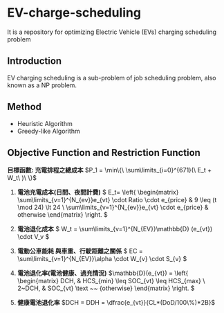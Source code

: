 # EV-charge-scheduling
It is a repository for optimizing Electric Vehicle (EVs) charging scheduling problem
## Introduction
EV charging scheduling is a sub-problem of job scheduling problem, also known as a NP problem.
## Method
- Heuristic Algorithm
- Greedy-like Algorithm

## Objective Function and Restriction Function
**目標函數: 充電排程之總成本**
$P_1 = \min\{\ \sum\limits_{i=0}^{671}(\ E_t + W_t\ )\ \}$

1. **電池充電成本(日間、夜間計費)**
$ E_t=
\left\{
    \begin{matrix}
        \sum\limits_{v=1}^{N_{ev}}e_{vt} \cdot Ratio \cdot e_{price} 
        & 9 \leq (t \mod 24) \lt 24
        \\
        \sum\limits_{v=1}^{N_{ev}}e_{vt} \cdot e_{price} 
        & otherwise
    \end{matrix}
\right.
$

2. **電池退化成本**
$ W_t = \sum\limits_{v=1}^{N_{EV}}\mathbb{D} (e_{vt}) \cdot V_v $

7. **電動公車能耗 與車重、行駛距離之關係**
$ 
EC = \sum\limits_{v=1}^{N_{EV}}\alpha \cdot W_{v} \cdot S_{v}
$

10. **電池退化率(電池健康、過充情況)**
$\mathbb{D}(e_{vt}) =
\left\{
    \begin{matrix}
        DCH,  & HCS_{min} \leq SOC_{vt} \leq HCS_{max}
        \\
        2~DCH, &  SOC_{vt} \text ~~ {otherwise}
    \end{matrix}
\right.
$

11. **健康電池退化率**
$DCH = DDH = \dfrac{e_{vt}}{CL*(DoD/100\%)*2B}$


